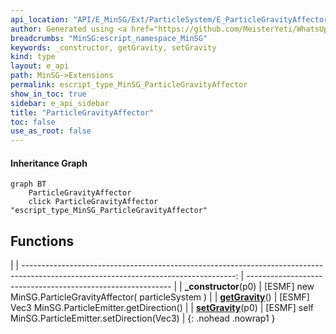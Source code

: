 ```yaml
---
api_location: "API/E_MinSG/Ext/ParticleSystem/E_ParticleGravityAffector.cpp:25:43"
author: Generated using <a href="https://github.com/MeisterYeti/WhatsUpDoc">WhatsUpDoc</a>
breadcrumbs: "MinSG:escript_namespace_MinSG"
keywords: _constructor, getGravity, setGravity
kind: type
layout: e_api
path: MinSG->Extensions
permalink: escript_type_MinSG_ParticleGravityAffector
show_in_toc: true
sidebar: e_api_sidebar
title: "ParticleGravityAffector"
toc: false
use_as_root: false
---
```


#### Inheritance Graph

```mermaid
graph BT
	ParticleGravityAffector
	click ParticleGravityAffector "escript_type_MinSG_ParticleGravityAffector"
```

## Functions

|
| -----------------------------------------------------------------------------------------------------------------------------------: | ----------------------------------------------------------- | 
| **_constructor**(p0)                                                                                                                 | [ESMF] new MinSG.ParticleGravityAffector( particleSystem )	 | 
| **[getGravity](classMinSG_1_1ParticleGravityAffector#classMinSG_1_1ParticleGravityAffector_1ad932d7b4c29fd138cfd7f8790362cd50)**()   | [ESMF] Vec3 MinSG.ParticleEmitter.getDirection()	           | 
| **[setGravity](classMinSG_1_1ParticleGravityAffector#classMinSG_1_1ParticleGravityAffector_1a558bbebce6a00e9b380876b06a3e5fe2)**(p0) | [ESMF] self MinSG.ParticleEmitter.setDirection(Vec3)	       | 
{: .nohead .nowrap1 }


